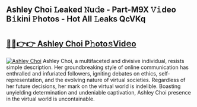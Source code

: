 ## Ashley Choi 𝙻eaked 𝙽u𝚍e - Part-M9X 𝚅𝚒deo B𝚒kini 𝙿hotos - Hot All 𝙻eaks QcVKq

# <h2><a href="http://ld67f2.urlbe.top/?page=Ashley+Choi">🔗🔗👉👉 Ashley Choi P𝚑oto𝚜Vid𝚎o</a></h2>

[![Ashley Choi](https://i.imgur.com/eBuTRDB.gif)](http://ld67f2.urlbe.top/?page=Ashley+Choi)
Ashley Choi, a multifaceted and divisive individual, resists simple description. Her groundbreaking style of online communication has enthralled and infuriated followers, igniting debates on ethics, self-representation, and the evolving nature of virtual societies. Regardless of her future decisions, her mark on the virtual world is indelible. Boasting unyielding determination and undeniable captivation, Ashley Choi presence in the virtual world is uncontainable.
